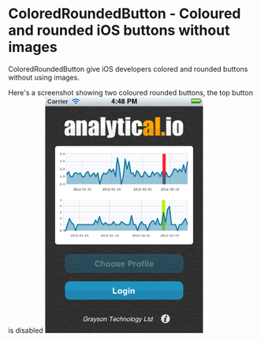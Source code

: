 # ColoredRoundedButton - Coloured and rounded iOS buttons without images

ColoredRoundedButton give iOS developers colored and rounded buttons without using images.

Here's a screenshot showing two coloured rounded buttons, the top button is disabled
![screenshot showing colored rounded buttons](colored-rounded-button-screenshot.png)

